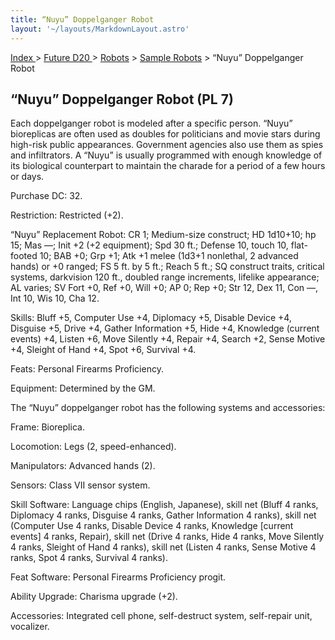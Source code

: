 ```yaml
---
title: “Nuyu” Doppelganger Robot
layout: '~/layouts/MarkdownLayout.astro'
---
```


[ Index ](/) > [ Future D20 ](/future.d20.srd) > [Robots](/future.d20.srd/robots) > [Sample Robots](/future.d20.srd/robots/sample.robots) > “Nuyu” Doppelganger Robot

## “Nuyu” Doppelganger Robot (PL 7)

Each doppelganger robot is modeled after a specific person. “Nuyu” bioreplicas
are often used as doubles for politicians and movie stars during high-risk
public appearances. Government agencies also use them as spies and
infiltrators. A “Nuyu” is usually programmed with enough knowledge of its
biological counterpart to maintain the charade for a period of a few hours or
days.

Purchase DC: 32.

Restriction: Restricted (+2).

“Nuyu” Replacement Robot: CR 1; Medium-size construct; HD 1d10+10; hp 15; Mas
—; Init +2 (+2 equipment); Spd 30 ft.; Defense 10, touch 10, flat-footed 10;
BAB +0; Grp +1; Atk +1 melee (1d3+1 nonlethal, 2 advanced hands) or +0 ranged;
FS 5 ft. by 5 ft.; Reach 5 ft.; SQ construct traits, critical systems,
darkvision 120 ft., doubled range increments, lifelike appearance; AL varies;
SV Fort +0, Ref +0, Will +0; AP 0; Rep +0; Str 12, Dex 11, Con —, Int 10, Wis
10, Cha 12.

Skills: Bluff +5, Computer Use +4, Diplomacy +5, Disable Device +4, Disguise
+5, Drive +4, Gather Information +5, Hide +4, Knowledge (current events) +4,
Listen +6, Move Silently +4, Repair +4, Search +2, Sense Motive +4, Sleight of
Hand +4, Spot +6, Survival +4.

Feats: Personal Firearms Proficiency.

Equipment: Determined by the GM.

The “Nuyu” doppelganger robot has the following systems and accessories:

Frame: Bioreplica.

Locomotion: Legs (2, speed-enhanced).

Manipulators: Advanced hands (2).

Sensors: Class VII sensor system.

Skill Software: Language chips (English, Japanese), skill net (Bluff 4 ranks,
Diplomacy 4 ranks, Disguise 4 ranks, Gather Information 4 ranks), skill net
(Computer Use 4 ranks, Disable Device 4 ranks, Knowledge [current events] 4
ranks, Repair), skill net (Drive 4 ranks, Hide 4 ranks, Move Silently 4 ranks,
Sleight of Hand 4 ranks), skill net (Listen 4 ranks, Sense Motive 4 ranks,
Spot 4 ranks, Survival 4 ranks).

Feat Software: Personal Firearms Proficiency progit.

Ability Upgrade: Charisma upgrade (+2).

Accessories: Integrated cell phone, self-destruct system, self-repair unit,
vocalizer.

